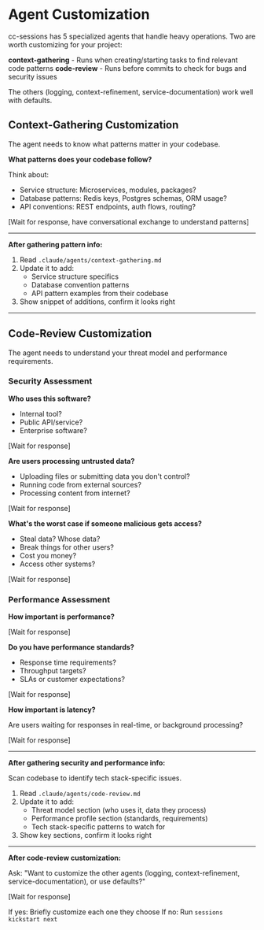 # Agent Customization

cc-sessions has 5 specialized agents that handle heavy operations. Two are worth customizing for your project:

**context-gathering** - Runs when creating/starting tasks to find relevant code patterns
**code-review** - Runs before commits to check for bugs and security issues

The others (logging, context-refinement, service-documentation) work well with defaults.

## Context-Gathering Customization

The agent needs to know what patterns matter in your codebase.

**What patterns does your codebase follow?**

Think about:
- Service structure: Microservices, modules, packages?
- Database patterns: Redis keys, Postgres schemas, ORM usage?
- API conventions: REST endpoints, auth flows, routing?

[Wait for response, have conversational exchange to understand patterns]

---

**After gathering pattern info:**

1. Read `.claude/agents/context-gathering.md`
2. Update it to add:
   - Service structure specifics
   - Database convention patterns
   - API pattern examples from their codebase
3. Show snippet of additions, confirm it looks right

---

## Code-Review Customization

The agent needs to understand your threat model and performance requirements.

### Security Assessment

**Who uses this software?**
- Internal tool?
- Public API/service?
- Enterprise software?

[Wait for response]

**Are users processing untrusted data?**
- Uploading files or submitting data you don't control?
- Running code from external sources?
- Processing content from internet?

[Wait for response]

**What's the worst case if someone malicious gets access?**
- Steal data? Whose data?
- Break things for other users?
- Cost you money?
- Access other systems?

[Wait for response]

### Performance Assessment

**How important is performance?**

[Wait for response]

**Do you have performance standards?**
- Response time requirements?
- Throughput targets?
- SLAs or customer expectations?

[Wait for response]

**How important is latency?**

Are users waiting for responses in real-time, or background processing?

[Wait for response]

---

**After gathering security and performance info:**

Scan codebase to identify tech stack-specific issues.

1. Read `.claude/agents/code-review.md`
2. Update it to add:
   - Threat model section (who uses it, data they process)
   - Performance profile section (standards, requirements)
   - Tech stack-specific patterns to watch for
3. Show key sections, confirm it looks right

---

**After code-review customization:**

Ask: "Want to customize the other agents (logging, context-refinement, service-documentation), or use defaults?"

[Wait for response]

If yes: Briefly customize each one they choose
If no: Run `sessions kickstart next`
